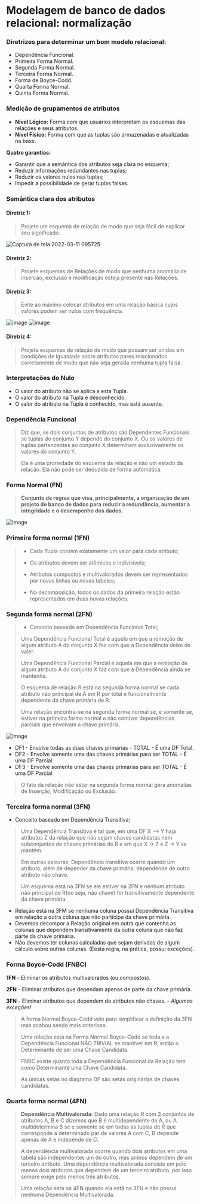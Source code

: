 # Modelagem de banco de dados relacional: normalização

### Diretrizes para determinar um bom modelo relacional:

- Dependência Funcional.
- Primeira Forma Normal.
- Segunda Forma Normal.
- Terceira Forma Normal.
- Forma de Boyce-Codd.
- Quarta Forma Normal.
- Quinta Forma Normal.

### Medição de grupamentos de atributos

- **Nível Lógico:** Forma com que usuários interpretam os esquemas das relações e seus atributos.
- **Nível Físico:** Forma com que as tuplas são armazenadas e atualizadas na base.

**Quatro garantias:**

- Garantir que a semântica dos atributos seja clara no esquema;
- Reduzir informações redundantes nas tuplas;
- Reduzir os valores nulos nas tuplas;
- Impedir a possibilidade de gerar tuplas falsas.

### Semântica clara dos atributos

#### Diretriz 1:

> Projete um esquema de relação de modo que seja fácil de explicar seu significado.
 
![Captura de tela 2022-03-11 095725](https://user-images.githubusercontent.com/86432208/157870845-5cefbea4-82c9-4b2c-a89f-cf2e2c810db0.png)

#### Diretriz 2: 

> Projete esquemas de Relações de modo que nenhuma anomalia de inserção, exclusão e modificação esteja presente nas Relações.

#### Diretriz 3:

> Evite ao máximo colocar atributos em uma relação básica cujos valores podem ser nulos com frequência.

![image](https://user-images.githubusercontent.com/86432208/157895229-fd8dbeed-295b-4a72-bf2f-911359203c14.png)
![image](https://user-images.githubusercontent.com/86432208/157895381-a503cd27-dd3f-4dc9-a5c8-521840714186.png)

#### Diretriz 4:

> Projete esquemas de relação de modo que possam ser unidos em condições de igualdade sobre atributos pares relacionados corretamente de modo que não seja gerada nenhuma tupla falsa.



### Interpretações do Nulo

- O valor do atributo não se aplica a esta Tupla.
- O valor do atributo na Tupla é desconhecido.
- O valor do atributo na Tupla é conhecido, mas está ausente.

### Dependência Funcional

> Diz que, se dois conjuntos de atributos são Dependentes Funcionais se tuplas do conjunto Y depende do conjunto X. Ou os valores de tuplas pertencentes ao conjunto X determinam exclusivamente os valores do conjunto Y.
> 
> Ela é uma proriedade do esquema da relação e não um estado da relação. Ela não pode ser deduzida de forma automática.

### Forma Normal (FN)

> **Conjunto de regras que visa, principalmente, a organização de um projeto de banco de dados para reduzir a redundância, aumentar a integridade e o desempenho dos dados.**

![image](https://user-images.githubusercontent.com/86432208/158438809-dabbe4e7-917b-4e6c-ae07-ae3a4bf690fe.png)

### Primeira forma normal (1FN)

> - Cada Tupla contém exatamente um valor para cada atributo;
> 
> - Os atributos devem ser atômicos e indivisíveis;
> 
> - Atributos compostos e multivalorados devem ser representados por novas linhas ou novas tabelas;
> 
> - Na decomposição, todos os dados da primeira relação estão representados em duas novas relações.

### Segunda forma normal (2FN)

> - Conceito baseado em Dependência Funcional Total;
> 
>  Uma Dependência Funcional Total é aquela em que a remoção de algum atributo A do conjunto X faz com que a Dependência deixe de valer.
>
>  Uma Dependência Funcional Parcial é aquela em que a remoção de algum atributo A do conjunto X faz com que a Dependência ainda se mantenha.
>  
>  O esquema de relação R está na segunda forma normal se cada atributo não principal de A em R por total e funcionalmente dependente da chave primária de R.
>  
>  Uma relação encontra-se na segunda forma normal se, e somente se, estiver na primeira forma normal e não contiver dependências parciais que envolvam a chave primária.

![image](https://user-images.githubusercontent.com/86432208/158670390-b747fe32-6901-4e16-81a4-1c42608ad201.png)

- DF1 - Envolve todas as duas chaves primárias - TOTAL - É uma DF Total.
- DF2 - Envolve somente uma das chaves primárias para ser TOTAL - É uma DF Parcial.
- DF3 - Envolve somente uma das chaves primárias para ser TOTAL - É uma DF Parcial.

> O fato da relação não estar na segunda forma normal gera anomalias de Inserção, Modificação ou Exclusão.

### Terceira forma normal (3FN)

- Conceito baseado em Dependência Transitiva;

> Uma Dependência Transitiva é tal que, em uma DF X --> Y haja atributos Z da relação que não sejam chaves candidatas nem subconjuntos de chaves primárias de R e em que X -> Z e Z -> Y se mantém.
> 
> Em outras palavras: Dependência transitiva ocorre quando um atributo, além de depender da chave primária, dependende de outro atributo não chave. 
> 
> Um esquema está na 3FN se ele estiver na 2FN e nenhum atributo não principal de R(ou seja, não chave) for transitivamente dependente da chave primária.

- Relação está na 3FM se nenhuma coluna possui Dependência Transitiva em relação a outra coluna que não participe da chave primária.
- Devemos decompor a Relação original em outra que contenha as colunas que dependem transitivamente da outra coluna que não faz parte da chave primária.
- Não devemos ter colunas calculadas que sejam derivdas de algum cálculo sobre outras colunas. (Eesta regra, na prática, possui exceções).

### Forma Boyce-Codd (FNBC)

**1FN** - Eliminar os atributos multivalorados (ou compostos). 

**2FN** - Eliminar atributos que dependam apenas de parte da chave primária.

**3FN** - Eliminar atributos que dependem de atributos não chaves. - *Algumas exceções!*

> A forma Normal Boyce-Codd veio para simplificar a definição da 3FN mas acabou sendo mais criteriosa.
> 
> Uma relação está na Forma Normal Boyce-Codd se toda a a Dependência Funcional NÃO TRIVIAL se mantiver em R, então o Determinante de ser uma Chave Candidata.
> 
> FNBC existe quanto toda a Dependência Funcional da Relação tem como Determinante uma Chave Candidata.
> 
> As únicas setas no diagrama DF são setas originárias de chaves candidatas.

### Quarta forma normal (4FN)

> **Dependência Multivalorada:** Dado uma relação R com 3 conjuntos de atributos A, B e C dizemos que B é multidependente de A, ou A multidetermina B se e somente se em todas as tuplas de R que corresponde a determinado par de valores A com C, B depende apenas de A e independe de C.
> 
> A dependência multivalorada ocorre quando dois atributos em uma tabela são independentes um do outro, mas ambos dependem de um terceiro atributo. Uma dependência multivalorada consiste em pelo menos dois atributos que dependem de um terceiro atributo, por isso sempre exige pelo menos três atributos.
> 
> Uma relação está na 4FN quando ela está na 3FN e não possui nenhuma Dependência Multivalorada.
